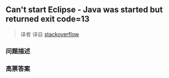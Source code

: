 ## Can't start Eclipse - Java was started but returned exit code=13

> 译者 译自 [stackoverflow](http://stackoverflow.com/questions/11461607/cant-start-eclipse-java-was-started-but-returned-exit-code-13) 

### 问题描述 

### 高票答案 

